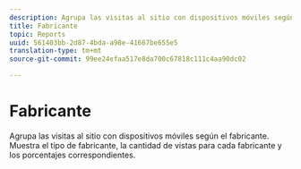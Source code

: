 ```yaml
---
description: Agrupa las visitas al sitio con dispositivos móviles según el fabricante. Muestra el tipo de fabricante, la cantidad de vistas para cada fabricante y los porcentajes correspondientes.
title: Fabricante
topic: Reports
uuid: 561403bb-2d87-4bda-a98e-41667be655e5
translation-type: tm+mt
source-git-commit: 99ee24efaa517e8da700c67818c111c4aa90dc02

---
```



# Fabricante

Agrupa las visitas al sitio con dispositivos móviles según el fabricante. Muestra el tipo de fabricante, la cantidad de vistas para cada fabricante y los porcentajes correspondientes.

